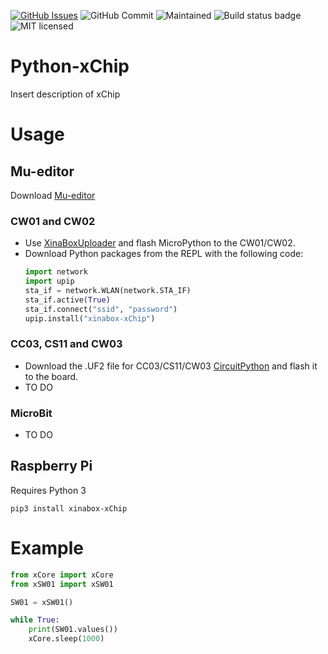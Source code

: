 [![GitHub Issues](https://img.shields.io/github/issues/xinabox/Python-XCHIP.svg)](https://github.com/xinabox/Python-XCHIP/issues) 
![GitHub Commit](https://img.shields.io/github/last-commit/xinabox/Python-XCHIP) 
![Maintained](https://img.shields.io/maintenance/yes/2020) 
![Build status badge](https://github.com/xinabox/Python-XCHIP/workflows/Python/badge.svg)
![MIT licensed](https://img.shields.io/badge/license-MIT-blue.svg)

# Python-xChip

Insert description of xChip

# Usage

## Mu-editor
Download [Mu-editor](https://github.com/xinabox/mu-editor/releases/tag/v1.1.0a2)

### CW01 and CW02
- Use [XinaBoxUploader](https://github.com/xinabox/XinaBoxUploader/releases/latest) and flash MicroPython to the CW01/CW02.
- Download Python packages from the REPL with the following code:
    ```python
    import network
    import upip
    sta_if = network.WLAN(network.STA_IF)
    sta_if.active(True)
    sta_if.connect("ssid", "password")
    upip.install("xinabox-xChip")
    ```

### CC03, CS11 and CW03
- Download the .UF2 file for CC03/CS11/CW03 [CircuitPython](https://circuitpython.org/board/xinabox_cs11/) and flash it to the board.
- TO DO

### MicroBit
- TO DO

## Raspberry Pi

Requires Python 3
```
pip3 install xinabox-xChip
```

# Example
```python
from xCore import xCore
from xSW01 import xSW01

SW01 = xSW01()

while True:
    print(SW01.values())
    xCore.sleep(1000)
```
